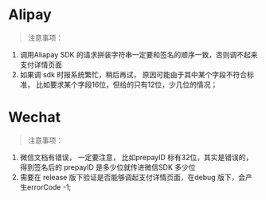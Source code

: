 
# Alipay
> 注意事项：
1. 调用Aliapay SDK 的请求拼装字符串一定要和签名的顺序一致，否则调不起来支付详情页面
2. 如果调 sdk 时报系统繁忙，稍后再试， 原因可能由于其中某个字段不符合标准， 比如要求某个字段16位，但给的只有12位，少几位的情况；



# Wechat

> 注意事项：

1. 微信文档有错误， 一定要注意， 比如prepayID 标有32位，其实是错误的，得到签名后的 prepayID  是多少位就传进微信SDK 多少位
2. 需要在 release 版下验证是否能够调起支付详情页面，在debug 版下，会产生errorCode -1;
